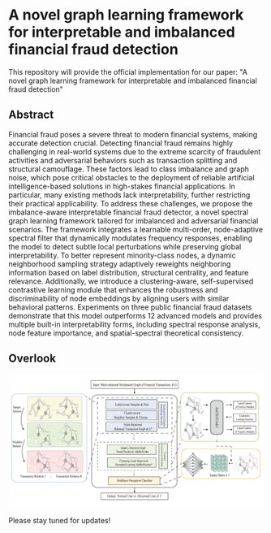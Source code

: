 # A novel graph learning framework for interpretable and imbalanced financial fraud detection

This repository will provide the official implementation for our paper:
"A novel graph learning framework for interpretable and imbalanced financial fraud detection"

## Abstract
Financial fraud poses a severe threat to modern financial systems, making accurate detection crucial. Detecting financial fraud remains highly challenging in real-world systems due to the extreme scarcity of fraudulent activities and adversarial behaviors such as transaction splitting and structural camouflage. These factors lead to class imbalance and graph noise, which pose critical obstacles to the deployment of reliable artificial intelligence-based solutions in high-stakes financial applications. In particular, many existing methods lack interpretability, further restricting their practical applicability. To address these challenges, we propose the imbalance-aware interpretable financial fraud detector, a novel spectral graph learning framework tailored for imbalanced and adversarial financial scenarios. The framework integrates a learnable multi-order, node-adaptive spectral filter that dynamically modulates frequency responses, enabling the model to detect subtle local perturbations while preserving global interpretability. To better represent minority-class nodes, a dynamic neighborhood sampling strategy adaptively reweights neighboring information based on label distribution, structural centrality, and feature relevance. Additionally, we introduce a clustering-aware, self-supervised contrastive learning module that enhances the robustness and discriminability of node embeddings by aligning users with similar behavioral patterns. Experiments on three public financial fraud datasets demonstrate that this model outperforms 12 advanced models and provides multiple built-in interpretability forms, including spectral response analysis, node feature importance, and spatial-spectral theoretical consistency.

## Overlook
<div style="background-color: white; display: inline-block;">
  <img src="overlook.png" alt="Model" style="background-color: white;" />
</div>

Please stay tuned for updates!
